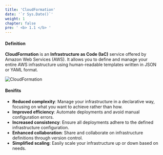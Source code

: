 ```yaml
---
title: 'CloudFormation'
date: '`r Sys.Date()`'
weight: 1
chapter: false
pre: ' <b> 1.1 </b> '
---
```


#### Definition

**CloudFormation** is an **Infrastructure as Code (IaC)** service offered by Amazon Web Services (AWS). It allows you to define and manage your entire AWS infrastructure using human-readable templates written in JSON or YAML format.

![CloudFormation](/images/Working-of-AWS-CloudFormation.png)

#### Benifits

- **Reduced complexity**: Manage your infrastructure in a declarative way, focusing on what you want to achieve rather than how.
- **Improved efficiency**: Automate deployments and avoid manual configuration errors.
- **Increased consistency**: Ensure all deployments adhere to the defined infrastructure configuration.
- **Enhanced collaboration**: Share and collaborate on infrastructure definitions through version control.
- **Simplified scaling**: Easily scale your infrastructure up or down based on needs.
